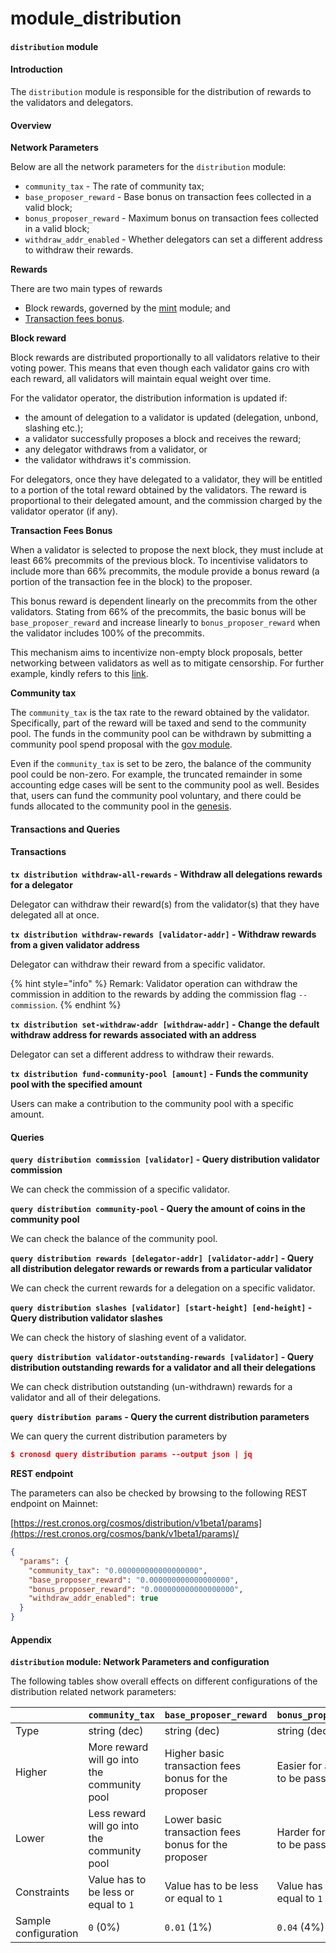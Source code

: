 # module\_distribution

#### `distribution` module

#### Introduction

The `distribution` module is responsible for the distribution of rewards to the validators and delegators.

#### Overview

**Network Parameters**

Below are all the network parameters for the `distribution` module:

* `community_tax` - The rate of community tax;
* `base_proposer_reward` - Base bonus on transaction fees collected in a valid block;
* `bonus_proposer_reward` - Maximum bonus on transaction fees collected in a valid block;
* `withdraw_addr_enabled` - Whether delegators can set a different address to withdraw their rewards.

**Rewards**

There are two main types of rewards

* Block rewards, governed by the [mint](../../docs/chain-details/module\_mint/) module; and
* [Transaction fees bonus](module\_distribution.md#transaction-fees-bonus).

**Block reward**

Block rewards are distributed proportionally to all validators relative to their voting power. This means that even though each validator gains cro with each reward, all validators will maintain equal weight over time.

For the validator operator, the distribution information is updated if:

* the amount of delegation to a validator is updated (delegation, unbond, slashing etc.);
* a validator successfully proposes a block and receives the reward;
* any delegator withdraws from a validator, or
* the validator withdraws it's commission.

For delegators, once they have delegated to a validator, they will be entitled to a portion of the total reward obtained by the validators. The reward is proportional to their delegated amount, and the commission charged by the validator operator (if any).

**Transaction Fees Bonus**

When a validator is selected to propose the next block, they must include at least 66% precommits of the previous block. To incentivise validators to include more than 66% precommits, the module provide a bonus reward (a portion of the transaction fee in the block) to the proposer.

This bonus reward is dependent linearly on the precommits from the other validators. Stating from 66% of the precommits, the basic bonus will be `base_proposer_reward` and increase linearly to `bonus_proposer_reward` when the validator includes 100% of the precommits.

This mechanism aims to incentivize non-empty block proposals, better networking between validators as well as to mitigate censorship. For further example, kindly refers to this [link](https://hub.cosmos.network/main/validators/validator-faq.html).

**Community tax**

The `community_tax` is the tax rate to the reward obtained by the validator. Specifically, part of the reward will be taxed and send to the community pool. The funds in the community pool can be withdrawn by submitting a community pool spend proposal with the [gov module](../../docs/chain-details/module\_gov/).

Even if the `community_tax` is set to be zero, the balance of the community pool could be non-zero. For example, the truncated remainder in some accounting edge cases will be sent to the community pool as well. Besides that, users can fund the community pool voluntary, and there could be funds allocated to the community pool in the [genesis](../genesis\_file.md).

#### Transactions and Queries

#### Transactions

**`tx distribution withdraw-all-rewards` - Withdraw all delegations rewards for a delegator**

Delegator can withdraw their reward(s) from the validator(s) that they have delegated all at once.

**`tx distribution withdraw-rewards [validator-addr]` - Withdraw rewards from a given validator address**

Delegator can withdraw their reward from a specific validator.

{% hint style="info" %}
Remark: Validator operation can withdraw the commission in addition to the rewards by adding the commission flag `--commission`.
{% endhint %}

**`tx distribution set-withdraw-addr [withdraw-addr]` - Change the default withdraw address for rewards associated with an address**

Delegator can set a different address to withdraw their rewards.

**`tx distribution fund-community-pool [amount]` - Funds the community pool with the specified amount**

Users can make a contribution to the community pool with a specific amount.

#### Queries

**`query distribution commission [validator]` - Query distribution validator commission**

We can check the commission of a specific validator.

**`query distribution community-pool` - Query the amount of coins in the community pool**

We can check the balance of the community pool.

**`query distribution rewards [delegator-addr] [validator-addr]` - Query all distribution delegator rewards or rewards from a particular validator**

We can check the current rewards for a delegation on a specific validator.

**`query distribution slashes [validator] [start-height] [end-height]` - Query distribution validator slashes**

We can check the history of slashing event of a validator.

**`query distribution validator-outstanding-rewards [validator]` - Query distribution outstanding rewards for a validator and all their delegations**

We can check distribution outstanding (un-withdrawn) rewards for a validator and all of their delegations.

**`query distribution params` - Query the current distribution parameters**

We can query the current distribution parameters by

```json
$ cronosd query distribution params --output json | jq
```



**REST endpoint**

The parameters can also be checked by browsing to the following REST endpoint on Mainnet:

[https://rest.cronos.org/cosmos/distribution/v1beta1/params](https://rest.cronos.org/cosmos/bank/v1beta1/params)/

```json
{
  "params": {
    "community_tax": "0.000000000000000000",
    "base_proposer_reward": "0.000000000000000000",
    "bonus_proposer_reward": "0.000000000000000000",
    "withdraw_addr_enabled": true
  }
}
```

#### Appendix

**`distribution` module: Network Parameters and configuration**

The following tables show overall effects on different configurations of the distribution related network parameters:

|                      | `community_tax`                             | `base_proposer_reward`                               | `bonus_proposer_reward`              |
| -------------------- | ------------------------------------------- | ---------------------------------------------------- | ------------------------------------ |
| Type                 | string (dec)                                | string (dec)                                         | string (dec)                         |
| Higher               | More reward will go into the community pool | Higher basic transaction fees bonus for the proposer | Easier for a proposal to be passed   |
| Lower                | Less reward will go into the community pool | Lower basic transaction fees bonus for the proposer  | Harder for a proposal to be passed   |
| Constraints          | Value has to be less or equal to `1`        | Value has to be less or equal to `1`                 | Value has to be less or equal to `1` |
| Sample configuration | `0` (0%)                                    | `0.01` (1%)                                          | `0.04` (4%)                          |
